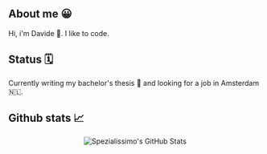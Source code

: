 ## About me 😀
Hi, i'm Davide 👋. I like to code.

## Status 🗓️
Currently writing my bachelor's thesis 📃 and looking for a job in Amsterdam 🇳🇱.

## Github stats 📈

<div align="center">
    <img src="https://github-profile-summary-cards.vercel.app/api/cards/profile-details?username=Spezialissimo&theme=github_dark" alt="Spezialissimo's GitHub Stats"/>
</div>
